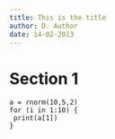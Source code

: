 ```yaml
---
title: This is the title
author: D. Author
date: 14-02-2013
---
```


# Section 1
~~~
a = rnorm(10,5,2)
for (i in 1:10) {
 print(a[1])
}
~~~
